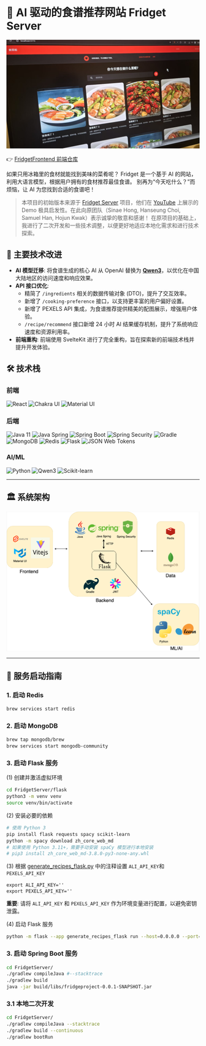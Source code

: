 # 🍏 AI 驱动的食谱推荐网站 Fridget Server

<img width="797" alt="开发阶段界面预览" src="https://github.com/54853315/fridget-frontend/blob/main/frontend/static/images/dev-stage-preview-image.jpeg?raw=true" />

👉 [FridgetFrontend 前端仓库](https://github.com/54853315/fridget-frontend)

如果只用冰箱里的食材就能找到美味的菜肴呢？
Fridget 是一个基于 AI 的网站，利用大语言模型，根据用户拥有的食材推荐最佳食谱。
别再为“今天吃什么？”而烦恼，让 AI 为您找到合适的食谱吧！


> 本项目的初始版本来源于 [Fridget Server](https://github.com/sinaetown/FridgetServer.git) 项目，他们在 [YouTube](https://youtu.be/FFFVZ70Mt_E) 上展示的 Demo 极具启发性。在此向原团队（Sinae Hong, Hanseung Choi, Samuel Han, Hojun Kwak）表示诚挚的敬意和感谢！
> 在原项目的基础上，我进行了二次开发和一些技术调整，以便更好地适应本地化需求和进行技术探索。
## 🔧 主要技术改进

- **AI 模型迁移**: 将食谱生成的核心 AI 从 OpenAI 替换为 **[Qwen3](https://www.aliyun.com/product/tongyi)**，以优化在中国大陆地区的访问速度和响应效果。
- **API 接口优化**:
  - 精简了 `/ingredients` 相关的数据传输对象 (DTO)，提升了交互效率。
  - 新增了 `/cooking-preference` 接口，以支持更丰富的用户偏好设置。
  - 新增了 PEXELS API 集成，为食谱推荐提供精美的配图展示，增强用户体验。
  - `/recipe/recommend` 接口新增 24 小时 AI 结果缓存机制，提升了系统响应速度和资源利用率。
- **前端重构**: 前端使用 SvelteKit 进行了完全重构，旨在探索新的前端技术栈并提升开发体验。

## 🛠 技术栈

### 前端
![React](https://img.shields.io/badge/React-61DAFB?style=for-the-badge&logo=react&logoColor=white) ![Chakra UI](https://img.shields.io/badge/Chakra%20UI-319795?style=for-the-badge&logo=chakraui&logoColor=white) ![Material UI](https://img.shields.io/badge/Material%20UI-0081CB?style=for-the-badge&logo=mui&logoColor=white)

### 后端
![Java 11](https://img.shields.io/badge/java%2011-%23ED8B00.svg?style=for-the-badge&logo=openjdk&logoColor=white) ![Java Spring](https://img.shields.io/badge/Java%20Spring-6DB33F?style=for-the-badge&logo=spring&logoColor=white) ![Spring Boot](https://img.shields.io/badge/Spring%20Boot-6DB33F?style=for-the-badge&logo=springboot&logoColor=white) ![Spring Security](https://img.shields.io/badge/Spring%20Security-6DB33F?style=for-the-badge&logo=springsecurity&logoColor=white) ![Gradle](https://img.shields.io/badge/Gradle-02303A.svg?style=for-the-badge&logo=Gradle&logoColor=white) ![MongoDB](https://img.shields.io/badge/MongoDB-47A248?style=for-the-badge&logo=mongodb&logoColor=white) ![Redis](https://img.shields.io/badge/Redis-DC382D?style=for-the-badge&logo=redis&logoColor=white) ![Flask](https://img.shields.io/badge/flask-%23000.svg?style=for-the-badge&logo=flask&logoColor=white) ![JSON Web Tokens](https://img.shields.io/badge/JSON%20Web%20Tokens-000000?style=for-the-badge&logo=jsonwebtokens&logoColor=white)

### AI/ML
![Python](https://img.shields.io/badge/Python-3776AB?style=for-the-badge&logo=python&logoColor=white) ![Qwen3](https://img.shields.io/badge/%E9%80%9A%E4%B9%89%E5%8D%83%E9%97%AE-412991?style=for-the-badge&logo=alibabacloud&logoColor=white) ![Scikit-learn](https://img.shields.io/badge/Scikit--learn-F7931E?style=for-the-badge&logo=scikit-learn&logoColor=white)

---

## 🏛️ 系统架构

![Fridget Architecture](./System-Architecture-Diagram.png)

---

## 🚀 服务启动指南

### 1. 启动 Redis
```bash
brew services start redis
```

### 2. 启动 MongoDB

```bash
brew tap mongodb/brew
brew services start mongodb-community
```

### 3. 启动 Flask 服务

(1) 创建并激活虚拟环境
```bash
cd FridgetServer/flask
python3 -m venv venv
source venv/bin/activate
```

(2) 安装必要的依赖
  
```bash
# 使用 Python 3
pip install flask requests spacy scikit-learn
python -m spacy download zh_core_web_md
# 如果使用 Python 3.11+，需要手动安装 spaCy 模型进行本地安装
# pip3 install zh_core_web_md-3.8.0-py3-none-any.whl
```

</details>

(3) 根据 [generate_recipes_flask.py](./flask/generate_recipes_flask.py) 中的注释设置 `ALI_API_KEY`和`PEXELS_API_KEY`

```
export ALI_API_KEY=''
export PEXELS_API_KEY=''
```

**重要**: 请将 `ALI_API_KEY` 和 `PEXELS_API_KEY` 作为环境变量进行配置，以避免密钥泄露。

(4) 启动 Flask 服务

```bash
python -m flask --app generate_recipes_flask run --host=0.0.0.0 --port=5001 #--debug
```

### 3. 启动 Spring Boot 服务
```bash
cd FridgetServer/
./gradlew compileJava #--stacktrace
./gradlew build
java -jar build/libs/fridgeproject-0.0.1-SNAPSHOT.jar
```

### 3.1 本地二次开发

```bash
cd FridgetServer/
./gradlew compileJava --stacktrace
./gradlew build --continuous
./gradlew bootRun
```
